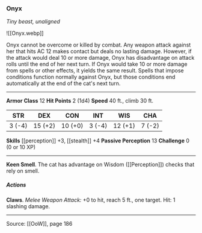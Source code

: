 ### Onyx
_Tiny beast, unaligned_

![[Onyx.webp]]

Onyx cannot be overcome or killed by combat. Any weapon attack against her that hits AC 12 makes contact but deals no lasting damage. However, if the attack would deal 10 or more damage, Onyx has disadvantage on attack rolls until the end of her next turn. If Onyx would take 10 or more damage from spells or other effects, it yields the same result. Spells that impose conditions function normally against Onyx, but those conditions end automatically at the end of the cat's next turn.






---

**Armor Class** 12
**Hit Points** 2 (1d4)
**Speed** 40 ft., climb 30 ft.

| STR     | DEX     | CON     | INT     | WIS     | CHA     |
|---------|---------|---------|---------|---------|---------|
| 3 (-4) | 15 (+2) | 10 (+0) | 3 (-4) | 12 (+1) | 7 (-2) |

**Skills** [[perception]] +3, [[stealth]] +4
**Passive Perception** 13
**Challenge** 0 (0 or 10 XP)

---

**Keen Smell**. The cat has advantage on Wisdom ([[Perception]]) checks that rely on smell.

##### Actions
**Claws**. _Melee Weapon Attack:_ +0 to hit, reach 5 ft., one target. Hit: 1 slashing damage.


---

Source: [[OoW]], page 186